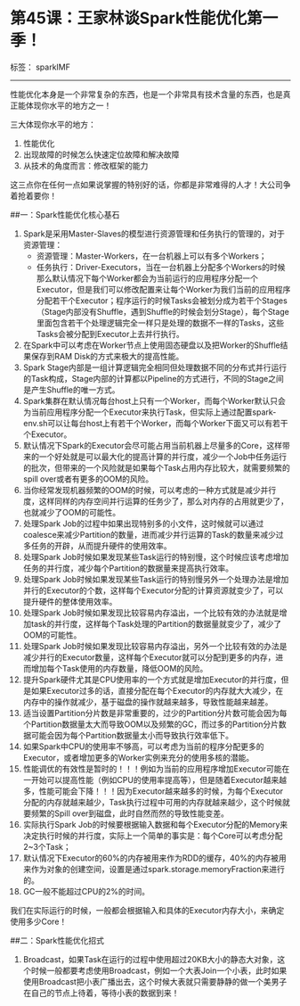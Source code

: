 # 第45课：王家林谈Spark性能优化第一季！

标签： sparkIMF

---

性能优化本身是一个非常复杂的东西，也是一个非常具有技术含量的东西，也是真正能体现你水平的地方之一！

三大体现你水平的地方：

 1. 性能优化
 2. 出现故障的时候怎么快速定位故障和解决故障
 3. 从技术的角度而言：修改框架的能力

这三点你在任何一点如果说掌握的特别好的话，你都是非常难得的人才！大公司争着抢着要你！


##一：Spark性能优化核心基石

 1. Spark是采用Master-Slaves的模型进行资源管理和任务执行的管理的，对于资源管理：
    * 资源管理：Master-Workers，在一台机器上可以有多个Workers；
    * 任务执行：Driver-Executors，当在一台机器上分配多个Workers的时候那么默认情况下每个Worker都会为当前运行的应用程序分配一个Executor，但是我们可以修改配置来让每个Worker为我们当前的应用程序分配若干个Executor；程序运行的时候Tasks会被划分成为若干个Stages（Stage内部没有Shuffle，遇到Shuffle的时候会划分Stage），每个Stage里面包含若干个处理逻辑完全一样只是处理的数据不一样的Tasks，这些Tasks会被分配到Executor上去并行执行。
 2. 在Spark中可以考虑在Worker节点上使用固态硬盘以及把Worker的Shuffle结果保存到RAM Disk的方式来极大的提高性能。
 3. Spark Stage内部是一组计算逻辑完全相同但处理数据不同的分布式并行运行的Task构成，Stage内部的计算都以Pipeline的方式进行，不同的Stage之间是产生Shuffle的唯一方式。
 4. Spark集群在默认情况每台host上只有一个Worker，而每个Worker默认只会为当前应用程序分配一个Executor来执行Task，但实际上通过配置spark-env.sh可以让每台host上有若干个Worker，而每个Worker下面又可以有若干个Executor。
 5. 默认情况下Spark的Executor会尽可能占用当前机器上尽量多的Core，这样带来的一个好处就是可以最大化的提高计算的并行度，减少一个Job中任务运行的批次，但带来的一个风险就是如果每个Task占用内存比较大，就需要频繁的spill over或者有更多的OOM的风险。
 6. 当你经常发现机器频繁的OOM的时候，可以考虑的一种方式就是减少并行度，这样同样的内存空间并行运算的任务少了，那么对内存的占用就更少了，也就减少了OOM的可能性。
 7. 处理Spark Job的过程中如果出现特别多的小文件，这时候就可以通过 coalesce来减少Partition的数量，进而减少并行运算的Task的数量来减少过多任务的开辟，从而提升硬件的使用效率。
 8. 处理Spark Job时候如果发现某些Task运行的特别慢，这个时候应该考虑增加任务的并行度，减少每个Partition的数据量来提高执行效率。
 9. 处理Spark Job时候如果发现某些Task运行的特别慢另外一个处理办法是增加并行的Executor的个数，这样每个Executor分配的计算资源就变少了，可以提升硬件的整体使用效率。
 10. 处理Spark Job时候如果发现比较容易内存溢出，一个比较有效的办法就是增加task的并行度，这样每个Task处理的Partition的数据量就变少了，减少了OOM的可能性。
 11. 处理Spark Job时候如果发现比较容易内存溢出，另外一个比较有效的办法是减少并行的Executor数量，这样每个Executor就可以分配到更多的内存，进而增加每个Task使用的内存数量，降低OOM的风险。
 12. 提升Spark硬件尤其是CPU使用率的一个方式就是增加Executor的并行度，但是如果Executor过多的话，直接分配在每个Executor的内存就大大减少，在内存中的操作就减少，基于磁盘的操作就越来越多，导致性能越来越差。
 13. 适当设置Partition分片数是非常重要的，过少的Partition分片数可能会因为每个Partition数据量太大而导致OOM以及频繁的GC，而过多的Partition分片数据可能会因为每个Partition数据量太小而导致执行效率低下。
 14. 如果Spark中CPU的使用率不够高，可以考虑为当前的程序分配更多的Executor，或者增加更多的Worker实例来充分的使用多核的潜能。
 15. 性能调优的有效性是暂时的！！！例如为当前的应用程序增加Executor可能在一开始可以提高性能（例如CPU的使用率提高等），但是随着Executor越来越多，性能可能会下降！！！因为Executor越来越多的时候，为每个Executor分配的内存就越来越少，Task执行过程中可用的内存就越来越少，这个时候就要频繁的Spill over到磁盘，此时自然而然的导致性能变差。
 16. 实际执行Spark Job的时候要根据输入数据和每个Executor分配的Memory来决定执行时候的并行度，实际上一个简单的事实是：每个Core可以考虑分配2~3个Task；
 17. 默认情况下Executor的60%的内存被用来作为RDD的缓存，40%的内存被用来作为对象的创建空间，设置是通过spark.storage.memoryFraction来进行的。
 18. GC一般不能超过CPU的2%的时间。


我们在实际运行的时候，一般都会根据输入和具体的Executor内存大小，来确定使用多少Core！

##二：Spark性能优化招式

 1. Broadcast，如果Task在运行的过程中使用超过20KB大小的静态大对象，这个时候一般都要考虑使用Broadcast，例如一个大表Join一个小表，此时如果使用Broadcast把小表广播出去，这个时候大表就只需要静静的做一个美男子在自己的节点上待着，等待小表的数据到来！
 